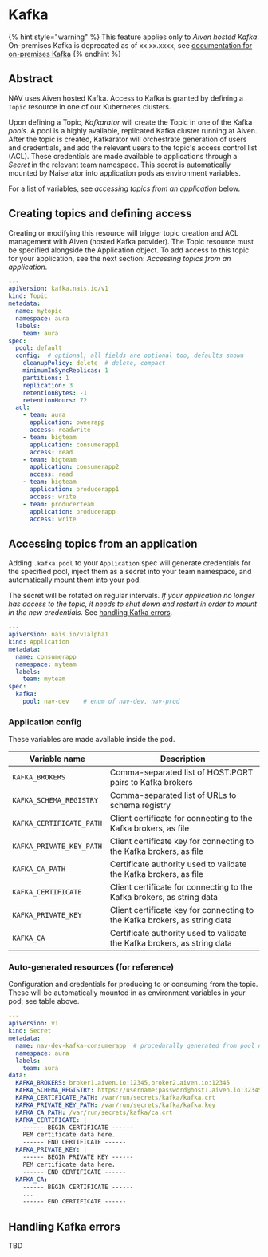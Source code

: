 # Kafka

{% hint style="warning" %}
This feature applies only to _Aiven hosted Kafka_. On-premises Kafka is deprecated as of xx.xx.xxxx,
see [documentation for on-premises Kafka](...)
{% endhint %}

## Abstract

NAV uses Aiven hosted Kafka. Access to Kafka is granted by defining a `Topic`
resource in one of our Kubernetes clusters.

Upon defining a Topic, _Kafkarator_ will create the Topic in one of the Kafka
_pools_. A pool is a highly available, replicated Kafka cluster running at
Aiven. After the topic is created, Kafkarator will orchestrate generation of
users and credentials, and add the relevant users to the topic's access control
list (ACL). These credentials are made available to applications through a
_Secret_ in the relevant team namespace. This secret is automatically mounted
by Naiserator into application pods as environment variables.

For a list of variables, see _accessing topics from an application_ below.

## Creating topics and defining access

Creating or modifying this resource will trigger topic creation and ACL
management with Aiven (hosted Kafka provider).  The Topic resource must be
specified alongside the Application object. To add access to this topic for
your application, see the next section: _Accessing topics from an
application_.

```yaml
---
apiVersion: kafka.nais.io/v1
kind: Topic
metadata:
  name: mytopic
  namespace: aura
  labels:
    team: aura
spec:
  pool: default
  config:  # optional; all fields are optional too, defaults shown
    cleanupPolicy: delete  # delete, compact
    minimumInSyncReplicas: 1
    partitions: 1
    replication: 3
    retentionBytes: -1
    retentionHours: 72
  acl:
    - team: aura
      application: ownerapp
      access: readwrite
    - team: bigteam
      application: consumerapp1
      access: read
    - team: bigteam
      application: consumerapp2
      access: read
    - team: bigteam
      application: producerapp1
      access: write
    - team: producerteam
      application: producerapp
      access: write
```

## Accessing topics from an application

Adding `.kafka.pool` to your `Application` spec will generate credentials for the specified pool,
inject them as a secret into your team namespace, and automatically mount them into your pod.

The secret will be rotated on regular intervals. *If your application no longer
has access to the topic, it needs to shut down and restart in order to mount in
the new credentials.* See [handling Kafka errors](...).

```yaml
---
apiVersion: nais.io/v1alpha1
kind: Application
metadata:
  name: consumerapp
  namespace: myteam
  labels:
    team: myteam
spec:
  kafka:
    pool: nav-dev    # enum of nav-dev, nav-prod
```

### Application config

These variables are made available inside the pod.

| Variable name | Description |
|---|---|
| `KAFKA_BROKERS` | Comma-separated list of HOST:PORT pairs to Kafka brokers |
| `KAFKA_SCHEMA_REGISTRY` | Comma-separated list of URLs to schema registry |
| `KAFKA_CERTIFICATE_PATH` | Client certificate for connecting to the Kafka brokers, as file |
| `KAFKA_PRIVATE_KEY_PATH` | Client certificate key for connecting to the Kafka brokers, as file |
| `KAFKA_CA_PATH` | Certificate authority used to validate the Kafka brokers, as file |
| `KAFKA_CERTIFICATE` | Client certificate for connecting to the Kafka brokers, as string data |
| `KAFKA_PRIVATE_KEY` | Client certificate key for connecting to the Kafka brokers, as string data |
| `KAFKA_CA` | Certificate authority used to validate the Kafka brokers, as string data |

### Auto-generated resources (for reference)

Configuration and credentials for producing to or consuming from the topic.
These will be automatically mounted in as environment variables in your pod;
see table above.

```yaml
---
apiVersion: v1
kind: Secret
metadata:
  name: nav-dev-kafka-consumerapp  # procedurally generated from pool name and app name
  namespace: aura
  labels:
    team: aura
data:
  KAFKA_BROKERS: broker1.aiven.io:12345,broker2.aiven.io:12345
  KAFKA_SCHEMA_REGISTRY: https://username:password@host1.aiven.io:32345,https://username:password@host2.aiven.io:32345
  KAFKA_CERTIFICATE_PATH: /var/run/secrets/kafka/kafka.crt
  KAFKA_PRIVATE_KEY_PATH: /var/run/secrets/kafka/kafka.key
  KAFKA_CA_PATH: /var/run/secrets/kafka/ca.crt
  KAFKA_CERTIFICATE: |
    ------ BEGIN CERTIFICATE ------
    PEM certificate data here.
    ------ END CERTIFICATE ------
  KAFKA_PRIVATE_KEY: |
    ------ BEGIN PRIVATE KEY ------
    PEM certificate data here.
    ------ END CERTIFICATE ------
  KAFKA_CA: |
    ------ BEGIN CERTIFICATE ------
    ...
    ------ END CERTIFICATE ------
```

## Handling Kafka errors

TBD
